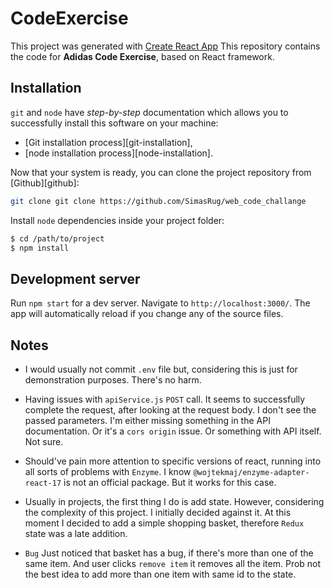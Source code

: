 # CodeExercise

This project was generated with [Create React App](https://github.com/facebook/create-react-app)
This repository contains the code for **Adidas Code Exercise**, based on React framework.

## Installation
`git` and `node` have _step-by-step_ documentation which allows you to successfully install this software on your machine:

- [Git installation process][git-installation],
- [node installation process][node-installation].

Now that your system is ready, you can clone the project repository from [Github][github]:

```bash
git clone git clone https://github.com/SimasRug/web_code_challange
```

Install `node` dependencies inside your project folder:

```bash
$ cd /path/to/project
$ npm install
```
## Development server

Run `npm start` for a dev server. Navigate to `http://localhost:3000/`. The app will automatically reload if you change any of the source files.



## Notes

- I would usually not commit `.env` file but, considering this is just for demonstration purposes. There's no harm.


- Having issues with `apiService.js` `POST` call. It seems to successfully complete the request, after looking at the request body. I don't see the passed parameters. 
I'm either missing something in the API documentation. Or it's a `cors origin` issue. Or something with API itself. Not sure.


- Should've pain more attention to specific versions of react, running into all sorts of problems with `Enzyme`. I know `@wojtekmaj/enzyme-adapter-react-17` is not an official package.
But it works for this case.


- Usually in projects, the first thing I do is add state. However, considering the complexity of this project. I initially decided against it. At this moment I decided to add a simple shopping basket,
therefore `Redux` state was a late addition.


- `Bug` Just noticed that basket has a bug, if there's more than one of the same item. And user clicks `remove item` it removes all the item. Prob not the best idea to add more than one item with same id to the state.